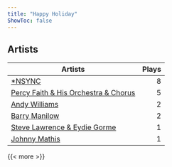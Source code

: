 ```yaml
---
title: "Happy Holiday"
ShowToc: false
---
```


## Artists
Artists | Plays 
----- | -----: 
[*NSYNC](/artists/nsync-31882) | 8
[Percy Faith & His Orchestra & Chorus](/artists/percy-faith-his-orchestra-chorus-30066836) | 5
[Andy Williams](/artists/andy-williams-16425) | 2
[Barry Manilow](/artists/barry-manilow-31897) | 2
[Steve Lawrence & Eydie Gorme](/artists/steve-lawrence-eydie-gorme-205352) | 1
[Johnny Mathis](/artists/johnny-mathis-14581) | 1

{{< more >}}